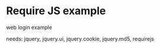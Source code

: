 Require JS example
=========================

web login example

needs:
jquery,
jquery.ui,
jquery.cookie,
jquery.md5,
requirejs